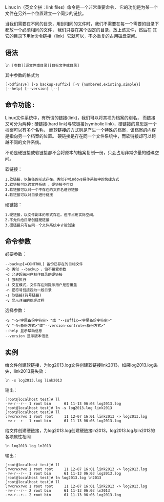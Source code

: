 Linux ln（英文全拼：link files）命令是一个非常重要命令，
它的功能是为某一个文件在另外一个位置建立一个同步的链接。

当我们需要在不同的目录，用到相同的文件时，我们不需要在每一个需要的目录下都放一个必须相同的文件，
我们只要在某个固定的目录，放上该文件，然后在 其它的目录下用ln命令链接（link）它就可以，不必重复的占用磁盘空间。

## 语法
```text
ln [参数][源文件或目录][目标文件或目录]
```
其中参数的格式为
```text
[-bdfinsvF] [-S backup-suffix] [-V {numbered,existing,simple}]
[--help] [--version] [--]
```

## 命令功能 :
Linux文件系统中，有所谓的链接(link)，我们可以将其视为档案的别名，
而链接又可分为两种 : 
硬链接(hard link)与软链接(symbolic link)，硬链接的意思是一个档案可以有多个名称，
而软链接的方式则是产生一个特殊的档案，该档案的内容是指向另一个档案的位置。
硬链接是存在同一个文件系统中，而软链接却可以跨越不同的文件系统。

不论是硬链接或软链接都不会将原本的档案复制一份，只会占用非常少量的磁碟空间。

软链接：
```text
1.软链接，以路径的形式存在。类似于Windows操作系统中的快捷方式
2.软链接可以跨文件系统 ，硬链接不可以
3.软链接可以对一个不存在的文件名进行链接
4.软链接可以对目录进行链接
```

硬链接：
```text
1.硬链接，以文件副本的形式存在。但不占用实际空间。
2.不允许给目录创建硬链接
3.硬链接只有在同一个文件系统中才能创建
```

## 命令参数
必要参数：
```text
--backup[=CONTROL] 备份已存在的目标文件
-b 类似 --backup ，但不接受参数
-d 允许超级用户制作目录的硬链接
-f 强制执行
-i 交互模式，文件存在则提示用户是否覆盖
-n 把符号链接视为一般目录
-s 软链接(符号链接)
-v 显示详细的处理过程
```

选择参数：
```text
-S "-S<字尾备份字符串> "或 "--suffix=<字尾备份字符串>"
-V "-V<备份方式>"或"--version-control=<备份方式>"
--help 显示帮助信息
--version 显示版本信息
```

## 实例
给文件创建软链接，为log2013.log文件创建软链接link2013，如果log2013.log丢失，link2013将失效：
```text
ln -s log2013.log link2013
```
输出：
```text
[root@localhost test]# ll
-rw-r--r-- 1 root bin      61 11-13 06:03 log2013.log
[root@localhost test]# ln -s log2013.log link2013
[root@localhost test]# ll
lrwxrwxrwx 1 root root     11 12-07 16:01 link2013 -> log2013.log
-rw-r--r-- 1 root bin      61 11-13 06:03 log2013.log
```

给文件创建硬链接，为log2013.log创建硬链接ln2013，log2013.log与ln2013的各项属性相同
```text
ln log2013.log ln2013
```
输出：
```text
[root@localhost test]# ll
lrwxrwxrwx 1 root root     11 12-07 16:01 link2013 -> log2013.log
-rw-r--r-- 1 root bin      61 11-13 06:03 log2013.log
[root@localhost test]# ln log2013.log ln2013
[root@localhost test]# ll
lrwxrwxrwx 1 root root     11 12-07 16:01 link2013 -> log2013.log
-rw-r--r-- 2 root bin      61 11-13 06:03 ln2013
-rw-r--r-- 2 root bin      61 11-13 06:03 log2013.log
```
